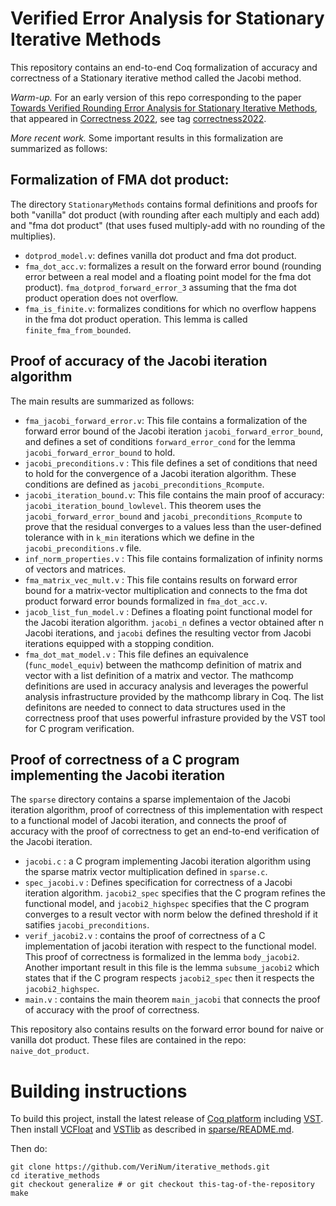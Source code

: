 # Verified Error Analysis for Stationary Iterative Methods

This repository contains an end-to-end Coq formalization of accuracy and correctness of a Stationary iterative method called the Jacobi method.

*Warm-up.*
For an early version of this repo corresponding to the paper [Towards Verified Rounding Error Analysis for Stationary Iterative Methods](http://www-personal.umich.edu/~jeannin/papers/kellison2022towards.pdf), that appeared in [Correctness 2022](https://correctness-workshop.github.io/2022/), see tag [correctness2022](https://github.com/VeriNum/iterative_methods/releases/tag/correctness2022).

*More recent work.* Some important results in this formalization are summarized as follows:

## Formalization of FMA dot product:
The directory `StationaryMethods` contains formal definitions and proofs for both "vanilla" dot product (with rounding after each multiply and each add) and 
"fma dot product" (that uses fused multiply-add with no rounding of the multiplies).

- `dotprod_model.v`: defines vanilla dot product and fma dot product.
- `fma_dot_acc.v`: formalizes a result on the forward error bound (rounding error between a real model and a floating point model for the fma dot product).
`fma_dotprod_forward_error_3` assuming that the fma dot product operation does not overflow.
- `fma_is_finite.v`: formalizes conditions for which no overflow happens in the fma dot product operation. This lemma is called `finite_fma_from_bounded`.

## Proof of accuracy of the Jacobi iteration algorithm
The main results are summarized as follows:
- `fma_jacobi_forward_error.v`: This file contains a formalization of the forward error bound of the Jacobi iteration `jacobi_forward_error_bound`, and defines a set of
conditions `forward_error_cond` for the lemma `jacobi_forward_error_bound` to hold.
- `jacobi_preconditions.v` : This file defines a set of conditions that need to hold for the convergence of a Jacobi iteration algorithm. These conditions are defined as
`jacobi_preconditions_Rcompute`. 
- `jacobi_iteration_bound.v`: This file contains the main proof of accuracy: `jacobi_iteration_bound_lowlevel`. This theorem uses the `jacobi_forward_error_bound` and `jacobi_preconditions_Rcompute` to prove that the residual converges to a values less than the user-defined tolerance with in `k_min` iterations which we define in the `jacobi_preconditions.v` file.
- `inf_norm_properties.v` : This file contains formalization of infinity norms of vectors and matrices.
- `fma_matrix_vec_mult.v` : This file contains results on forward error bound for a matrix-vector multiplication and connects to the fma dot product forward error bounds formalized in `fma_dot_acc.v`.
- `jacob_list_fun_model.v` : Defines a floating point functional model for the Jacobi iteration algorithm. `jacobi_n` defines a vector obtained after n Jacobi iterations, and `jacobi` defines the resulting vector from Jacobi iterations equipped with a stopping condition.
- `fma_dot_mat_model.v` : This file defines an equivalence (`func_model_equiv`) between the mathcomp definition of matrix and vector with a list definition of a matrix and vector. The mathcomp definitions are used in accuracy analysis and leverages the powerful analysis infrastructure provided by the mathcomp library in Coq. The list
definitons are needed to connect to data structures used in the correctness proof that uses powerful infrasture provided by the VST tool for C program verification.


## Proof of correctness of a C program implementing the Jacobi iteration
The `sparse` directory contains a sparse implementaion of the Jacobi iteration algorithm, proof of correctness of this implementation with respect to a functional model 
of Jacobi iteration, and connects the proof of accuracy with the proof of correctness to get an end-to-end verification of the Jacobi iteration.

- `jacobi.c` : a C program implementing Jacobi iteration algorithm using the sparse matrix vector multiplication defined in `sparse.c`.
- `spec_jacobi.v` : Defines specification for correctness of a Jacobi iteration algorithm. `jacobi2_spec` specifies that the C program refines the functional model, and 
`jacobi2_highspec` specifies that the C program converges to a result vector with norm below the defined threshold if it satifies `jacobi_preconditions`.
- `verif_jacobi2.v` : contains the proof of correctness of a C implementation of jacobi iteration with respect to the functional model. This proof of correctness is
formalized in the lemma `body_jacobi2`. Another important result in this file is the lemma `subsume_jacobi2` which states that if the C program respects `jacobi2_spec` then it respects the `jacobi2_highspec`.
- `main.v` : contains the main theorem `main_jacobi` that connects the proof of accuracy with the proof of correctness.

This repository also contains results on the forward error bound for naive or vanilla dot product. These files are contained in the repo: `naive_dot_product`.

# Building instructions
To build this project, install the latest release of [Coq platform](https://github.com/coq/platform) including [VST](https://github.com/PrincetonUniversity/VST).  Then install [VCFloat](https://github.com/VeriNum/vcfloat)
and [VSTlib](https://github.com/PrincetonUniversity/VST/lib)
as described in [sparse/README.md](sparse/README.md).

Then do:
```
git clone https://github.com/VeriNum/iterative_methods.git
cd iterative_methods
git checkout generalize # or git checkout this-tag-of-the-repository
make
```


